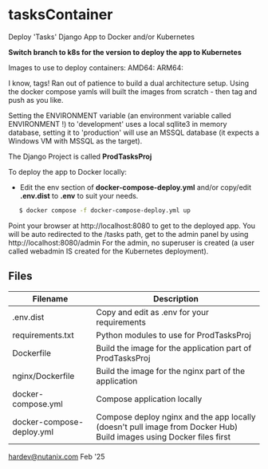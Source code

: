 # tasksContainer

Deploy 'Tasks' Django App to Docker and/or Kubernetes

__Switch branch to k8s for the version to deploy the app to Kubernetes__

Images to use to deploy containers:
AMD64: 
ARM64:

I know, tags!  Ran out of patience to build a dual architecture setup.  Using the docker compose yamls will built the images from scratch - then tag and push as you like.

Setting the ENVIRONMENT variable (an environment variable called ENVIRONMENT !) to 'development' uses a local sqllite3 in memory database, setting it to 'production' will use an MSSQL database (it expects a Windows VM with MSSQL as the target).

The Django Project is called __ProdTasksProj__

To deploy the app to Docker locally:
- Edit the env section of __docker-compose-deploy.yml__ and/or copy/edit __.env.dist__ to __.env__ to suit your needs. 
```sh
   $ docker compose -f docker-compose-deploy.yml up
```
   Point your browser at http://localhost:8080 to get to the deployed app.  You will be auto redirected to the /tasks path, get to the admin panel by using http://localhost:8080/admin
   For the admin, no superuser is created (a user called webadmin IS created for the Kubernetes deployment).
## Files

| Filename | Description | 
| -------- | ----------- |
| .env.dist |                      Copy and edit as .env for your requirements |
| requirements.txt |               Python modules to use for ProdTasksProj |
| Dockerfile  |                    Build the image for the application part of ProdTasksProj |
| nginx/Dockerfile |               Build the image for the nginx part of the application |
| docker-compose.yml |             Compose application locally |
| docker-compose-deploy.yml |      Compose deploy nginx and the app locally (doesn't pull image from Docker Hub)  Build images using Docker files first |

hardev@nutanix.com Feb '25
